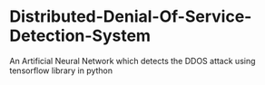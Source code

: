 # Distributed-Denial-Of-Service-Detection-System
An Artificial Neural Network which detects the DDOS attack using tensorflow library in python
